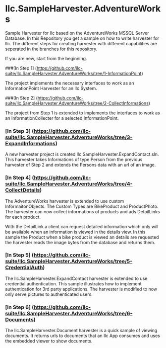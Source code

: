 # Ilc.SampleHarvester.AdventureWorks
Sample Harvester for Ilc based on the AdventureWorks MSSQL Server Database.
In this Repository you get a sample on how to write harvester for Ilc.
The different steps for creating harvester with different capabilities are seperated in the branches for this repository.

If you are new, start from the beginning.

###[In Step 1] (https://github.com/ilc-suite/Ilc.SampleHarvester.AdventureWorks/tree/1-InformationPoint)

The project implements the necessary interfaces to work as an InformationPoint Harvester for an Ilc System.

###[In Step 2] (https://github.com/ilc-suite/Ilc.SampleHarvester.AdventureWorks/tree/2-CollectInformations)

The project from Step 1 is extended to implements the interfaces to work as an InformationCollecter for a selected InformationPoint.

### [In Step 3] (https://github.com/ilc-suite/Ilc.SampleHarvester.AdventureWorks/tree/3-ExpandInformations)

A new harvester project is created Ilc.SampleHarvester.ExpandContact.sln.
This harvester takes Informations of type Person from the previous harvester of Step 2 and 
extends the Persons data with an url of an image.

### [In Step 4] (https://github.com/ilc-suite/Ilc.SampleHarvester.AdventureWorks/tree/4-CollectDetails)

The AdventureWorks harvester is extended to use custom InformaitonObjects. 
The Custom Types are BikeProduct and ProductPhoto.
The harvester can now collect informations of products and ads DetailLinks for each product.

With the DetailLink a client can request detailed information which only will be available when
an information is viewed in the details view. 
In this sample the Product when a bike product is viewed an details are requested
the harvester reads the image bytes from the database and returns them.

### [In Step 5] (https://github.com/ilc-suite/Ilc.SampleHarvester.AdventureWorks/tree/5-CredentialAuth)

The Ilc.SampleHarvester.ExpandContact harvester is extended to use credential authentication. 
This sample illustrates how to implement authentication for 3rd party applications. 
The harvester is modified to now only serve pictures to authenticated users.

### [In Step 6] (https://github.com/ilc-suite/Ilc.SampleHarvester.AdventureWorks/tree/6-Documents)

The Ilc.SampleHarvester.Document harvester is a quick sample of viewing documents.
It returns urls to documents that an Ilc App consumes and uses the embedded viewer to show documents. 
